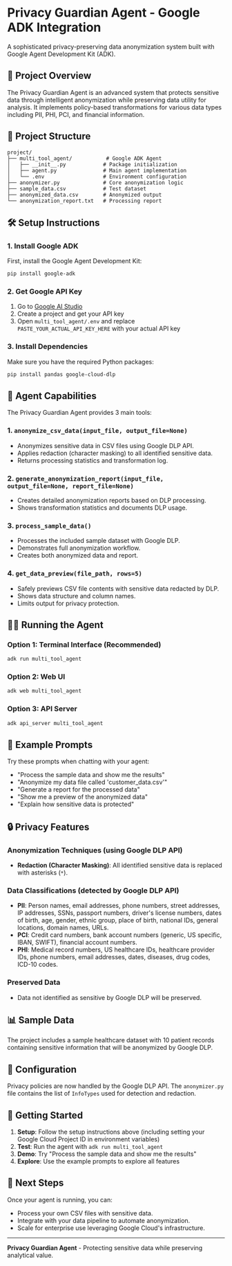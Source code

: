 # Privacy Guardian Agent - Google ADK Integration

A sophisticated privacy-preserving data anonymization system built with Google Agent Development Kit (ADK).

## 🚀 Project Overview

The Privacy Guardian Agent is an advanced system that protects sensitive data through intelligent anonymization while preserving data utility for analysis. It implements policy-based transformations for various data types including PII, PHI, PCI, and financial information.

## 📁 Project Structure

```
project/
├── multi_tool_agent/           # Google ADK Agent
│   ├── __init__.py            # Package initialization
│   ├── agent.py               # Main agent implementation
│   └── .env                   # Environment configuration
├── anonymizer.py              # Core anonymization logic
├── sample_data.csv            # Test dataset
├── anonymized_data.csv        # Anonymized output
└── anonymization_report.txt   # Processing report
```

## 🛠️ Setup Instructions

### 1. Install Google ADK

First, install the Google Agent Development Kit:

```bash
pip install google-adk
```

### 2. Get Google API Key

1. Go to [Google AI Studio](https://aistudio.google.com/)
2. Create a project and get your API key
3. Open `multi_tool_agent/.env` and replace `PASTE_YOUR_ACTUAL_API_KEY_HERE` with your actual API key

### 3. Install Dependencies

Make sure you have the required Python packages:

```bash
pip install pandas google-cloud-dlp
```

## 🎯 Agent Capabilities

The Privacy Guardian Agent provides 3 main tools:

### 1. `anonymize_csv_data(input_file, output_file=None)`

- Anonymizes sensitive data in CSV files using Google DLP API.
- Applies redaction (character masking) to all identified sensitive data.
- Returns processing statistics and transformation log.

### 2. `generate_anonymization_report(input_file, output_file=None, report_file=None)`

- Creates detailed anonymization reports based on DLP processing.
- Shows transformation statistics and documents DLP usage.

### 3. `process_sample_data()`

- Processes the included sample dataset with Google DLP.
- Demonstrates full anonymization workflow.
- Creates both anonymized data and report.

### 4. `get_data_preview(file_path, rows=5)`

- Safely previews CSV file contents with sensitive data redacted by DLP.
- Shows data structure and column names.
- Limits output for privacy protection.

## 🏃‍♂️ Running the Agent

### Option 1: Terminal Interface (Recommended)

```bash
adk run multi_tool_agent
```

### Option 2: Web UI

```bash
adk web multi_tool_agent
```

### Option 3: API Server

```bash
adk api_server multi_tool_agent
```

## 💬 Example Prompts

Try these prompts when chatting with your agent:

- "Process the sample data and show me the results"
- "Anonymize my data file called 'customer_data.csv'"
- "Generate a report for the processed data"
- "Show me a preview of the anonymized data"
- "Explain how sensitive data is protected"

## 🔒 Privacy Features

### Anonymization Techniques (using Google DLP API)

- **Redaction (Character Masking)**: All identified sensitive data is replaced with asterisks (`*`).

### Data Classifications (detected by Google DLP API)

- **PII**: Person names, email addresses, phone numbers, street addresses, IP addresses, SSNs, passport numbers, driver's license numbers, dates of birth, age, gender, ethnic group, place of birth, national IDs, general locations, domain names, URLs.
- **PCI**: Credit card numbers, bank account numbers (generic, US specific, IBAN, SWIFT), financial account numbers.
- **PHI**: Medical record numbers, US healthcare IDs, healthcare provider IDs, phone numbers, email addresses, dates, diseases, drug codes, ICD-10 codes.

### Preserved Data

- Data not identified as sensitive by Google DLP will be preserved.

## 📊 Sample Data

The project includes a sample healthcare dataset with 10 patient records containing sensitive information that will be anonymized by Google DLP.

## 🔧 Configuration

Privacy policies are now handled by the Google DLP API. The `anonymizer.py` file contains the list of `InfoTypes` used for detection and redaction.

## 🚀 Getting Started

1. **Setup**: Follow the setup instructions above (including setting your Google Cloud Project ID in environment variables)
2. **Test**: Run the agent with `adk run multi_tool_agent`
3. **Demo**: Try "Process the sample data and show me the results"
4. **Explore**: Use the example prompts to explore all features

## 🎉 Next Steps

Once your agent is running, you can:

- Process your own CSV files with sensitive data.
- Integrate with your data pipeline to automate anonymization.
- Scale for enterprise use leveraging Google Cloud's infrastructure.

---

**Privacy Guardian Agent** - Protecting sensitive data while preserving analytical value.
